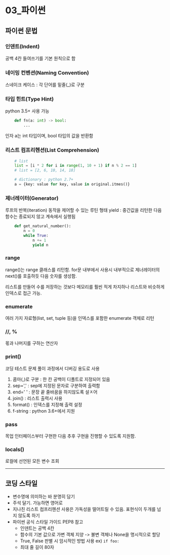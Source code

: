 # 03\_파이썬

## 파이썬 문법

### 인덴트(Indent)

공백 4칸 들여쓰기를 기본 원칙으로 함

### 네이밍 컨벤션(Naming Convention)

스네이크 케이스 : 각 단어를 밑줄(\_)로 구분

### 타입 힌트(Type Hint)

python 3.5+ 사용 가능

```python
    def fn(a: int) -> bool:
        ...
```

인자 a는 int 타입이며, bool 타입의 값을 반환함

### 리스트 컴프리헨션(List Comprehension)

```python
    # list
    list = [i * 2 for i in range(1, 10 + 1) if n % 2 == 1]
    # list = [2, 6, 10, 14, 18]

    # dictionary : python 2.7+
    a = {key: value for key, value in original.itmes()}
```

### 제너레이터(Generator)

루프의 반복(iteration) 동작을 제어할 수 있는 루틴 형태
yield : 중간값을 리턴한 다음 함수는 종료되지 않고 계속에서 실행됨

```python
    def get_natural_number():
        n = 0
        while True:
            n += 1
            yield n
```

### range

range()는 range 클래스를 리턴함. for문 내부에서 사용시 내부적으로 제너레이터의 next()를 호출하듯 다음 숫자를 생성함.

리스트를 만들어 수를 저장하는 것보다 메모리를 훨씬 적게 차지하나 리스트와 비슷하게 인덱스로 접근 가능.

### enumerate

여러 가지 자료형(list, set, tuple 등)을 인덱스를 포함한 enumerate 객체로 리턴

### //, %

몫과 나머지를 구하는 연산자

### print()

코딩 테스트 문제 풀이 과정에서 디버깅 용도로 사용

1. 콤마(,)로 구분 : 한 칸 공백이 디폴트로 지정되어 있음
2. sep=',' : sep에 지정된 문자로 구분하여 출력함
3. end=' ' : 문장 끝 줄바꿈을 하지않도록 설ㅈ어
4. join() : 리스트 출력시 사용
5. format() : 인덱스를 지정해 출력 설정
6. f-string : python 3.6+에서 지원

### pass

목업 인터페이스부터 구현한 다음 추후 구현을 진행할 수 있도록 지원함.

### locals()

로컬에 선언된 모든 변수 조회

---

## 코딩 스타일

-   변수명에 의미하는 바 분명히 담기
-   주석 달기. 가능하면 영어로
-   지나친 리스트 컴프리헨션 사용은 가독성을 떨어트릴 수 있음. 표현식이 두개를 넘지 않도록 하기
-   파이썬 공식 스타일 가이드 PEP8 참고
    -   인덴트는 공백 4칸
    -   함수의 기본 값으로 가변 객체 지양 -> 불변 객체나 None을 명시적으로 할당
    -   True, False 판별 시 암시적인 방법 사용 ex) `if foo:`
    -   최대 줄 길이 80자
